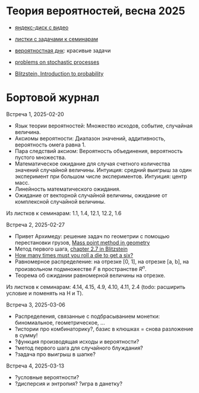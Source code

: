 # Теория вероятностей, весна 2025

* [яндекс-диск с видео](https://disk.yandex.ru/d/Pf9lnQrY8ITNDg)

* [листки с задачами к семинарам](https://github.com/bdemeshev/probability_pro/raw/master/probability_pro.pdf)

* [вероятностная днк](https://github.com/bdemeshev/probability_dna/raw/master/probability_dna.pdf): красивые задачи

* [problems on stochastic processes](https://github.com/bdemeshev/stochastic/raw/master/stochastic_pro.pdf)

* [Blitzstein, Introduction to probability](https://projects.iq.harvard.edu/stat110/home)

# Бортовой журнал

Встреча 1, 2025-02-20

* Язык теории вероятностей:
Множество исходов, событие, случайная величина.
* Аксиомы вероятности:
Диапазон значений, аддитивность, вероятность омега равна 1.
* Пара следствий аксиом:
Вероятность объединения, вероятность пустого множества.
* Математическое ожидание для случая счетного количества значений случайной величины.
Интуиция: средний выигрыш за один эксперимент при большом числе экспериментов.
Интуиция: центр масс.
* Линейность математического ожидания.
* Ожидание от векторной случайной величины, ожидание от комплексной случайной величины.

Из листков к семинарам: 1.1, 1.4, 12.1, 12.2, 1.6

Встреча 2, 2025-02-27

* Привет Архимеду: решение задач по геометрии с помощью перестановки грузов, [Mass point method in geometry](https://mathcircle.berkeley.edu/sites/default/files/archivedocs/2007_2008/lectures/0708lecturespdf/MassPointsBMC07.pdf)
* Метод первого шага, [chapter 2.7 in Blitzstein](https://projects.iq.harvard.edu/stat110/home)
* [How many times must you roll a die to get a six?](https://www.youtube.com/watch?v=xH89DaEI35w)
* Равномерное распределение: на отрезке [0, 1], на отрезке [a, b], на произвольном подмножестве $F$ в пространстве $R^n$.
* Теорема об ожидании равномерной величины на отрезке.

Из листков к семинарам: 4.14, 4.15, 4.9, 4.10, 4.11, 2.4 (todo: расширить условие и поменять на H и T).

Встреча 3, 2025-03-06

* Распределения, связанные с подбрасыванием монетки: биномиальное, геометрическое, ...
* ?истории про комбинаторику?, базис в клюшках = снова разложение в сумму!
* ?функция производящая исходы и вероятности?
* ?метод первого шага для случайного блуждания?
* ?задача про выигрыш в шапке?

Встреча 4, 2025-03-13

* ?условные вероятности?
* ?дисперсия и энтропия? ?игра в данетку?



